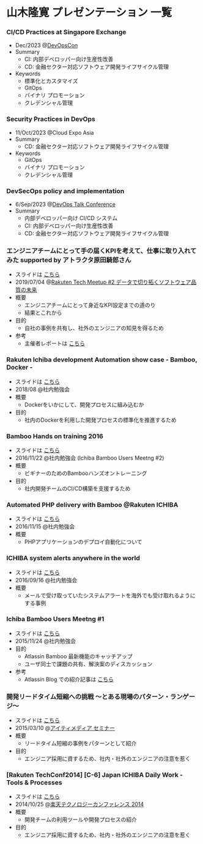 # 山木隆寛 プレゼンテーション 一覧

### CI/CD Practices at Singapore Exchange
- Dec/2023 @[DevOpsCon](https://devopscon.io/continuous-delivery-automation/ci-cd-practices/)
- Summary
    - CI: 内部デベロッパー向け生産性改善
    - CD: 金融セクター対応ソフトウェア開発ライフサイクル管理
- Keywords
    - 標準化とカスタマイズ
    - GitOps
    - バイナリ プロモーション
    - クレデンシャル管理

### Security Practices in DevOps
- 11/Oct/2023 @Cloud Expo Asia
- Summary
    - CD: 金融セクター対応ソフトウェア開発ライフサイクル管理
- Keywords
    - GitOps
    - バイナリ プロモーション
    - クレデンシャル管理

### DevSecOps policy and implementation
- 6/Sep/2023 @[DevOps Talk Conference](https://www.linkedin.com/posts/devops-talks_sgx-devsecops-singapore-activity-7090103499702620161-m_1g)
- Summary
    - 内部デベロッパー向け CI/CD システム
    - CI: 内部デベロッパー向け生産性改善
    - CD: 金融セクター対応ソフトウェア開発ライフサイクル管理

### エンジニアチームにとって手の届くKPIを考えて、仕事に取り入れてみた supported by アトラクタ原田騎郎さん
- スライドは [こちら](https://www.slideshare.net/rakutentech/kpi-supported-by)
- 2019/07/04 @[Rakuten Tech Meetup #2 データで切り拓くソフトウェア品質の未来](https://rakuten.connpass.com/event/132590/)
- 概要
    - エンジニアチームにとって身近なKPI設定までの道のり
    - 結果とこれから
- 目的
    - 自社の事例を共有し、社外のエンジニアの知見を得るため
- 参考
    - 主催者レポートは [こちら](https://tech.rakuten.co.jp/news/tech-meetup2-report/)

### Rakuten Ichiba development Automation show case - Bamboo, Docker -
- スライドは [こちら](https://www.slideshare.net/rakutentech/rakuten-ichiba-development-automation-show-case-bamboo-docker)
- 2018/08 @社内勉強会
- 概要
    - Dockerをいかにして、開発プロセスに組み込むか
- 目的
    - 社内のDockerを利用した開発プロセスの標準化を推進するため

### Bamboo Hands on training 2016
- スライドは [こちら](https://www.slideshare.net/kashiwa22go/bamboo-hands-on-training-2016)
- 2016/11/22 @社内勉強会 (Ichiba Bamboo Users Meetng #2)
- 概要
    - ビギナーのためのBambooハンズオントレーニング
- 目的
    - 社内開発チームのCI/CD構築を支援するため

### Automated PHP delivery with Bamboo @Rakuten ICHIBA
- スライドは [こちら](https://www.slideshare.net/kashiwa22go/automated-php-delivery-with-bamboo-rakuten-ichiba)
- 2016/11/15 @社内勉強会
- 概要
    - PHPアプリケーションのデプロイ自動化について

### ICHIBA system alerts anywhere in the world
- スライドは [こちら](https://www.slideshare.net/kashiwa22go/ichiba-system-alerts-anywhere-in-the-world-66079987)
- 2016/09/16 @社内勉強会
- 概要
    - メールで受け取っていたシステムアラートを海外でも受け取れるようにする事例

### Ichiba Bamboo Users Meetng #1
- スライドは [こちら](https://www.slideshare.net/kashiwa22go/ichiba-bamboo-users-meetng-1)
- 2015/11/24 @社内勉強会
- 目的
    - Atlassin Bamboo 最新機能のキャッチアップ
    - ユーザ同士で課題の共有、解決案のディスカッション
- 参考
    - Atlassin Blog での紹介記事は [こちら](https://japan.blogs.atlassian.com/2015/12/i-am-a-speaker-report-vol-03/)

### 開発リードタイム短縮への挑戦 〜とある現場のパターン・ランゲージ〜
- スライドは [こちら](https://www.slideshare.net/kashiwa22go/20150310-it-studygroupjp)
- 2015/03/10 @[アイティメディア セミナー](https://itmedia.smartseminar.jp/public/seminar/view/687)
- 概要
    - リードタイム短縮の事例をパターンとして紹介
- 目的
    - エンジニア採用に資するため、社内・社外のエンジニアの注意を惹く

### [Rakuten TechConf2014] [C-6] Japan ICHIBA Daily Work - Tools & Processes
- スライドは [こちら](https://www.slideshare.net/rakutentech/c6-1-20141025techconferencermsj)
- 2014/10/25 @[楽天テクノロジーカンファレンス 2014](https://tech.rakuten.co.jp/rtc2014/)
- 概要
    - 開発チームの利用ツールや開発プロセスの紹介
- 目的
    - エンジニア採用に資するため、社内・社外のエンジニアの注意を惹く
